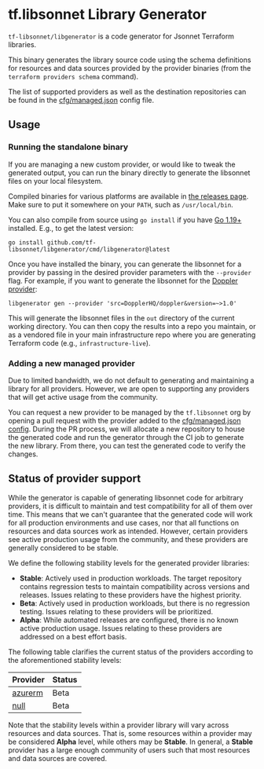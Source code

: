 # tf.libsonnet Library Generator

`tf-libsonnet/libgenerator` is a code generator for Jsonnet Terraform libraries.

This binary generates the library source code using the schema definitions for resources and data sources provided by
the provider binaries (from the `terraform providers schema` command).

The list of supported providers as well as the destination repositories can be found in the
[cfg/managed.json](./cfg/managed.json) config file.

## Usage

### Running the standalone binary

If you are managing a new custom provider, or would like to tweak the generated output, you can run the binary directly
to generate the libsonnet files on your local filesystem.

Compiled binaries for various platforms are available in [the releases
page](https://github.com/tf-libsonnet/libgenerator/releases). Make sure to put it somewhere on your `PATH`, such as
`/usr/local/bin`.

You can also compile from source using `go install` if you have [Go 1.19+](https://tip.golang.org/) installed. E.g., to
get the latest version:

```
go install github.com/tf-libsonnet/libgenerator/cmd/libgenerator@latest
```

Once you have installed the binary, you can generate the libsonnet for a provider by passing in the desired provider
parameters with the `--provider` flag. For example, if you want to generate the libsonnet for the [Doppler
provider](https://registry.terraform.io/providers/DopplerHQ/doppler/latest/docs):

```
libgenerator gen --provider 'src=DopplerHQ/doppler&version=~>1.0'
```

This will generate the libsonnet files in the `out` directory of the current working directory. You can then copy the
results into a repo you maintain, or as a vendored file in your main infrastructure repo where you are generating
Terraform code (e.g., `infrastructure-live`).

### Adding a new managed provider

Due to limited bandwidth, we do not default to generating and maintaining a library for all providers. However, we are
open to supporting any providers that will get active usage from the community.

You can request a new provider to be managed by the `tf.libsonnet` org by opening a pull request with the provider added
to the [cfg/managed.json config](./cfg/managed.json). During the PR process, we will allocate a new repository to house
the generated code and run the generator through the CI job to generate the new library. From there, you can test the
generated code to verify the changes.


## Status of provider support

While the generator is capable of generating libsonnet code for arbitrary providers, it is difficult to maintain and test
compatibility for all of them over time. This means that we can't guarantee that the generated code will work for all
production environments and use cases, nor that all functions on resources and data sources work as intended. However,
certain providers see active production usage from the community, and these providers are generally considered to be
stable.

We define the following stability levels for the generated provider libraries:

- **Stable**: Actively used in production workloads. The target repository contains regression tests to maintain
  compatibility across versions and releases. Issues relating to these providers have the highest priority.
- **Beta**: Actively used in production workloads, but there is no regression testing. Issues relating to these
  providers will be prioritized.
- **Alpha**: While automated releases are configured, there is no known active production usage. Issues relating to
  these providers are addressed on a best effort basis.

The following table clarifies the current status of the providers according to the aforementioned stability levels:

| Provider                                                     | Status |
|--------------------------------------------------------------|--------|
| [azurerm](https://github.com/tf-libsonnet/hashicorp-azurerm) | Beta   |
| [null](https://github.com/tf-libsonnet/hashicorp-null)       | Beta   |

Note that the stability levels within a provider library will vary across resources and data sources. That is, some
resources within a provider may be considered **Alpha** level, while others may be **Stable**. In general, a **Stable**
provider has a large enough community of users such that most resources and data sources are covered.
